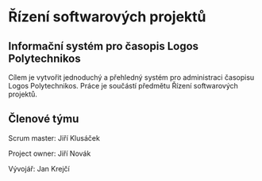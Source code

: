 # Řízení softwarových projektů
## Informační systém pro časopis Logos Polytechnikos
Cílem je vytvořit jednoduchý a přehledný systém pro administraci časopisu Logos Polytechnikos.
Práce je součástí předmětu Řízení softwarových projektů.

## Členové týmu
Scrum master:     Jiří Klusáček

Project owner:    Jiří Novák

Vývojář:          Jan Krejčí
